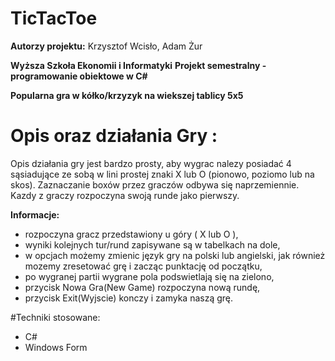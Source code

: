 # TicTacToe

**Autorzy projektu:** Krzysztof Wcisło, Adam Żur

**Wyższa Szkoła Ekonomii i Informatyki**
**Projekt semestralny - programowanie obiektowe w C#**

**Popularna gra w kółko/krzyzyk na wiekszej tablicy 5x5**

# Opis oraz działania Gry :

Opis działania gry jest bardzo prosty, aby wygrac nalezy posiadać 4 sąsiadujące ze sobą w lini prostej znaki X lub O 
(pionowo, poziomo lub na skos). Zaznaczanie boxów przez graczów odbywa się naprzemiennie. Kazdy z graczy rozpoczyna 
swoją runde jako pierwszy.

**Informacje:**
* rozpoczyna gracz przedstawiony u góry ( X lub O ), 
* wyniki kolejnych tur/rund zapisywane są w tabelkach na dole,
* w opcjach możemy zmienic język gry na polski lub angielski, jak również mozemy zresetować grę i zacząc punktację od początku,
* po wygranej partii wygrane pola podswietlają się na zielono,
* przycisk Nowa Gra(New Game) rozpoczyna nową rundę,
* przycisk Exit(Wyjscie) konczy i zamyka naszą grę.

#Techniki stosowane:

* C#
* Windows Form
